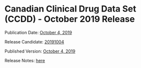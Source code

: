 # Canadian Clinical Drug Data Set (CCDD) - October 2019 Release

Publication Date: [October 4, 2019](https://tgateway.infoway-inforoute.ca/ccdd.html?id=2.16.840.1.113883.2.20.6.1&versionid=20191004)

Release Candidate: [20191004](https://github.com/hres/formulary/tree/folder_reorg/releases/20191004)

Published Version: [October 4, 2019](https://tgateway.infoway-inforoute.ca/ccdd.html?id=2.16.840.1.113883.2.20.6.1&versionid=20191004)

Release Notes: [here](https://infoscribe.infoway-inforoute.ca/display/CCDD/20191004)